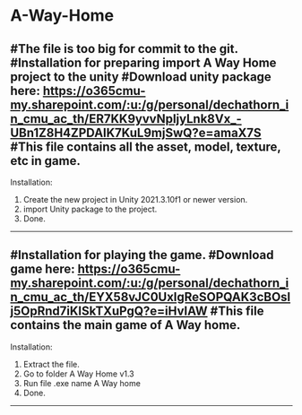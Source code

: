 # A-Way-Home
#The file is too big for commit to the git.
#Installation for preparing import A Way Home project to the unity 
#Download unity package here: https://o365cmu-my.sharepoint.com/:u:/g/personal/dechathorn_in_cmu_ac_th/ER7KK9yvvNpIjyLnk8Vx_-UBn1Z8H4ZPDAIK7KuL9mjSwQ?e=amaX7S
#This file contains all the asset, model, texture, etc in game.
--------------------------------------------------------------------------
Installation:
1. Create the new project in Unity 2021.3.10f1 or newer version.
2. import Unity package to the project.
3. Done.
--------------------------------------------------------------------------
#Installation for playing the game.
#Download game here: https://o365cmu-my.sharepoint.com/:u:/g/personal/dechathorn_in_cmu_ac_th/EYX58vJC0UxIgReSOPQAK3cBOslj5OpRnd7iKISkTXuPgQ?e=iHvIAW
#This file contains the main game of A Way home.
--------------------------------------------------------------------------
Installation:
1. Extract the file.
2. Go to folder A Way Home v1.3
3. Run file .exe name A Way home
4. Done.
--------------------------------------------------------------------------
